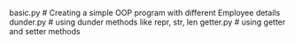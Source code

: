  basic.py # Creating a simple OOP program with different Employee details
 dunder.py # using dunder methods like repr, str, len
 getter.py # using getter and setter methods
